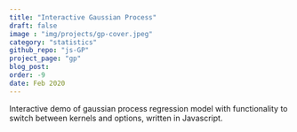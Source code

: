 ```yaml
---
title: "Interactive Gaussian Process"
draft: false
image : "img/projects/gp-cover.jpeg"
category: "statistics"
github_repo: "js-GP"
project_page: "gp"
blog_post: 
order: -9
date: Feb 2020
---
```


Interactive demo of gaussian process regression model with functionality to switch between kernels and options, written in Javascript.
